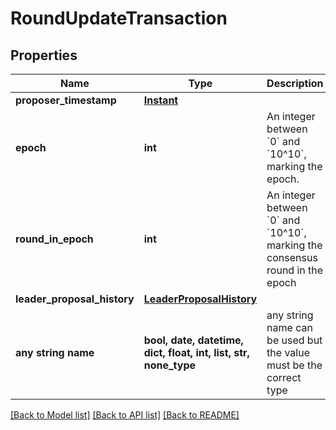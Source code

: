 # RoundUpdateTransaction


## Properties
Name | Type | Description | Notes
------------ | ------------- | ------------- | -------------
**proposer_timestamp** | [**Instant**](Instant.md) |  | 
**epoch** | **int** | An integer between &#x60;0&#x60; and &#x60;10^10&#x60;, marking the epoch.  | 
**round_in_epoch** | **int** | An integer between &#x60;0&#x60; and &#x60;10^10&#x60;, marking the consensus round in the epoch | 
**leader_proposal_history** | [**LeaderProposalHistory**](LeaderProposalHistory.md) |  | 
**any string name** | **bool, date, datetime, dict, float, int, list, str, none_type** | any string name can be used but the value must be the correct type | [optional]

[[Back to Model list]](../README.md#documentation-for-models) [[Back to API list]](../README.md#documentation-for-api-endpoints) [[Back to README]](../README.md)


